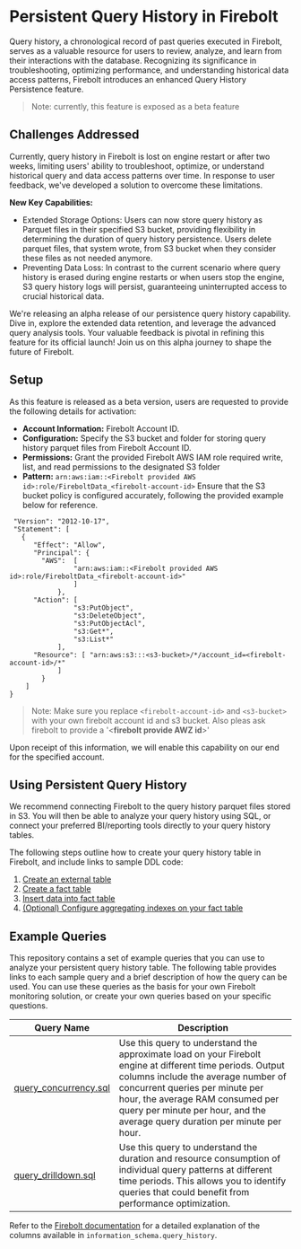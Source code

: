 # Persistent Query History in Firebolt
Query history, a chronological record of past queries executed in Firebolt, serves as a valuable resource for users to review, analyze, and learn from their interactions with the database. Recognizing its significance in troubleshooting, optimizing performance, and understanding historical data access patterns, Firebolt introduces an enhanced Query History Persistence feature.

> Note: currently, this feature is exposed as a beta feature

## Challenges Addressed
Currently, query history in Firebolt is lost on engine restart or after two weeks, limiting users' ability to troubleshoot, optimize, or understand historical query and data access patterns over time. In response to user feedback, we've developed a solution to overcome these limitations.

**New Key Capabilities:**
* Extended Storage Options: Users can now store query history as Parquet files in their specified S3 bucket, providing flexibility in determining the duration of query history persistence. Users delete parquet files, that system wrote, from  S3 bucket when they consider these files as not needed anymore.
* Preventing Data Loss: In contrast to the current scenario where query history is erased during engine restarts or when users stop the engine, S3 query history logs will persist, guaranteeing uninterrupted access to crucial historical data.

We're releasing an alpha release of our persistence query history capability. Dive in, explore the extended data retention, and leverage the advanced query analysis tools. Your valuable feedback is pivotal in refining this feature for its official launch! Join us on this alpha journey to shape the future of Firebolt.

## Setup
As this feature is released as a beta version, users are requested to provide the following details for activation:

* **Account Information:** Firebolt Account ID.
* **Configuration:** Specify the S3 bucket and folder for storing query history parquet files from Firebolt Account ID.
* **Permissions:** Grant the provided Firebolt AWS IAM role required write, list, and read permissions to the designated S3 folder
* **Pattern:** `arn:aws:iam::<Firebolt provided AWS id>:role/FireboltData_<firebolt-account-id>`
    Ensure that the S3 bucket policy is configured accurately, following the provided example below for reference. 
```{
 "Version": "2012-10-17",
 "Statement": [
   {
      "Effect": "Allow",
      "Principal": {
        "AWS":  [
                "arn:aws:iam::<Firebolt provided AWS id>:role/FireboltData_<firebolt-account-id>"
                ]
            },
      "Action": [
                "s3:PutObject",
                "s3:DeleteObject",
                "s3:PutObjectAcl",
                "s3:Get*",
                "s3:List*"
            ],
      "Resource": [ "arn:aws:s3:::<s3-bucket>/*/account_id=<firebolt-account-id>/*"
            ]
        }
    ]
}
```

> Note: Make sure you replace `<firebolt-account-id>` and `<s3-bucket>` with your own firebolt account id and s3 bucket. Also pleas ask firebolt to provide a '<**firebolt provide AWZ id**>'

Upon receipt of this information, we will enable this capability on our end for the specified account.

## Using Persistent Query History
We recommend connecting Firebolt to the query history parquet files stored in S3. You will then be able to analyze your query history using SQL, or connect your preferred BI/reporting tools directly to your query history tables. 

The following steps outline how to create your query history table in Firebolt, and include links to sample DDL code:
1. [Create an external table](/query_history_ddl/create_external_table.sql)
2. [Create a fact table](/query_history_ddl/create_fact_table.sql)
3. [Insert data into fact table](/query_history_ddl/create_fact_table.sql)
4. [(Optional) Configure aggregating indexes on your fact table](/query_history_ddl/aggregating_indexes.sql)

## Example Queries
This repository contains a set of example queries that you can use to analyze your persistent query history table. The following table provides links to each sample query and a brief description of how the query can be used. You can use these queries as the basis for your own Firebolt monitoring solution, or create your own queries based on your specific questions.

| Query Name | Description |
| ---------- | ----------- |
| [query_concurrency.sql](/example_queries/query_concurrency.sql) | Use this query to understand the approximate load on your Firebolt engine at different time periods. Output columns include the average number of concurrent queries per minute per hour, the average RAM consumed per query per minute per hour, and the average query duration per minute per hour. |
| [query_drilldown.sql](/example_queries/query_drilldown.sql) | Use this query to understand the duration and resource consumption of individual query patterns at different time periods. This allows you to identify queries that could benefit from performance optimization. |

Refer to the [Firebolt documentation](https://docs.firebolt.io/godocs/sql_reference/information-schema/query-history-view.html) for a detailed explanation of the columns available in `information_schema.query_history`. 
